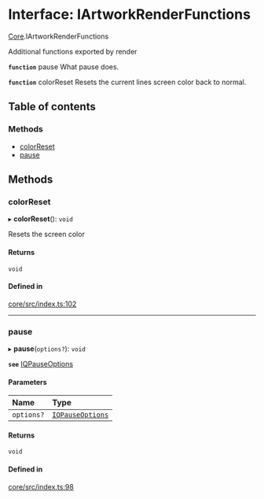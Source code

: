 # Interface: IArtworkRenderFunctions

[Core](../modules/Core.md).IArtworkRenderFunctions

Additional functions exported by render

**`function`** pause What pause does.

**`function`** colorReset Resets the current lines screen color back to normal.

## Table of contents

### Methods

- [colorReset](Core.IArtworkRenderFunctions.md#colorreset)
- [pause](Core.IArtworkRenderFunctions.md#pause)

## Methods

### colorReset

▸ **colorReset**(): `void`

Resets the screen color

#### Returns

`void`

#### Defined in

[core/src/index.ts:102](https://github.com/iniquitybbs/iniquity/blob/eaec349/packages/core/src/index.ts#L102)

___

### pause

▸ **pause**(`options?`): `void`

**`see`** [IQPauseOptions](Core.IQPauseOptions.md)

#### Parameters

| Name | Type |
| :------ | :------ |
| `options?` | [`IQPauseOptions`](Core.IQPauseOptions.md) |

#### Returns

`void`

#### Defined in

[core/src/index.ts:98](https://github.com/iniquitybbs/iniquity/blob/eaec349/packages/core/src/index.ts#L98)
